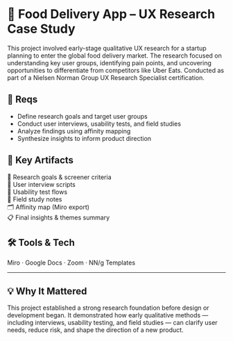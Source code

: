 # 🍱 Food Delivery App – UX Research Case Study

This project involved early-stage qualitative UX research for a startup planning to enter the global food delivery market. The research focused on understanding key user groups, identifying pain points, and uncovering opportunities to differentiate from competitors like Uber Eats. Conducted as part of a Nielsen Norman Group UX Research Specialist certification.

## 📌 Reqs  
- Define research goals and target user groups  
- Conduct user interviews, usability tests, and field studies  
- Analyze findings using affinity mapping  
- Synthesize insights to inform product direction

## 📂 Key Artifacts  
🧠 Research goals & screener criteria  
🎤 User interview scripts  
📝 Usability test flows  
📸 Field study notes  
🗂 Affinity map (Miro export)  
📋 Final insights & themes summary

## 🛠 Tools & Tech  
Miro · Google Docs · Zoom · NN/g Templates

---

## 💡 Why It Mattered  
This project established a strong research foundation before design or development began. It demonstrated how early qualitative methods — including interviews, usability testing, and field studies — can clarify user needs, reduce risk, and shape the direction of a new product.
